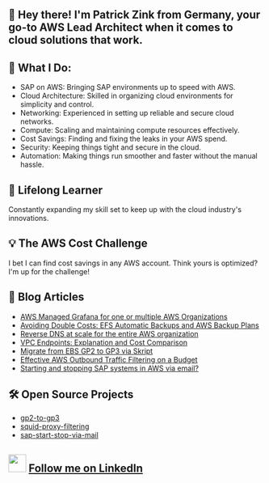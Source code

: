 ## 👋 Hey there! I'm Patrick Zink from Germany, your go-to AWS Lead Architect when it comes to cloud solutions that work.

## 💼 What I Do:
- SAP on AWS: Bringing SAP environments up to speed with AWS.
- Cloud Architecture: Skilled in organizing cloud environments for simplicity and control.
- Networking: Experienced in setting up reliable and secure cloud networks.
- Compute: Scaling and maintaining compute resources effectively.
- Cost Savings: Finding and fixing the leaks in your AWS spend.
- Security: Keeping things tight and secure in the cloud.
- Automation: Making things run smoother and faster without the manual hassle.

## 🌱 Lifelong Learner
Constantly expanding my skill set to keep up with the cloud industry's innovations.

## 💡 The AWS Cost Challenge
I bet I can find cost savings in any AWS account. Think yours is optimized? I'm up for the challenge!

## 📝 Blog Articles

- [AWS Managed Grafana for one or multiple AWS Organizations](https://www.linkedin.com/pulse/aws-managed-grafana-one-multiple-organizations-patrick-zink-k8xwe)
- [Avoiding Double Costs: EFS Automatic Backups and AWS Backup Plans](https://www.linkedin.com/pulse/avoiding-double-costs-efs-automatic-backups-aws-backup-patrick-zink-0ng6e)
- [Reverse DNS at scale for the entire AWS organization](https://www.linkedin.com/pulse/reverse-dns-scale-entire-aws-organization-patrick-zink-nymae)
- [VPC Endpoints: Explanation and Cost Comparison](https://pcg.io/insights/vpc-endpoints-explanation-and-cost-comparison/)
- [Migrate from EBS GP2 to GP3 via Skript](https://pcg.io/insights/migrate-from-ebs-gp2-to-gp3-via-skript/)
- [Effective AWS Outbound Traffic Filtering on a Budget](https://pcg.io/insights/effective-aws-outbound-traffic-filtering-on-a-budget/)
- [Starting and stopping SAP systems in AWS via email?](https://pcg.io/insights/starting-and-stopping-sap-systems-in-aws-via-email/)

## 🛠️ Open Source Projects
- [gp2-to-gp3](https://github.com/PatrickZink/gp2-to-gp3)
- [squid-proxy-filtering](https://github.com/PatrickZink/squid-proxy-filtering)
- [sap-start-stop-via-mail](https://github.com/PatrickZink/sap-start-stop-via-mail)

## <img src="https://github.com/user-attachments/assets/aa49a30d-3c70-494f-91d7-aaa14037f0d4" width="35" height="35"> [Follow me on LinkedIn](https://www.linkedin.com/in/patrick-zink/)



